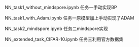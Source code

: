 NN_task1_without_mindspore.ipynb
任务一手动实现BP

NN_task1_with_Adam.ipynb
任务一原模型加上手动实现了ADAM

NN_task2_mindspore.ipynb
任务二mindspore实现

NN_extended_task_CIFAR-10.ipynb
任务三利用官方数据集